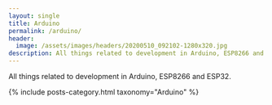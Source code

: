 ```yaml
---
layout: single
title: Arduino
permalink: /arduino/
header:
  image: /assets/images/headers/20200510_092102-1280x320.jpg
description: All things related to development in Arduino, ESP8266 and ESP32.
---
```


All things related to development in Arduino, ESP8266 and ESP32.

{% include posts-category.html taxonomy="Arduino" %}
